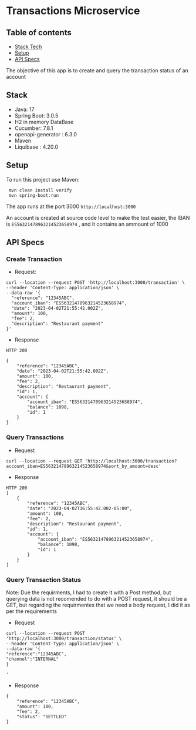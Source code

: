 # Transactions Microservice

## Table of contents
* [Stack Tech](#Stack)
* [Setup](#setup)
* [API Specs](#api-specs)

The objective of this app is to create and query the transaction status of an account

## Stack
* Java: 17
* Spring Boot: 3.0.5
* H2 in memory DataBase
* Cucumber: 7.8.1
* openapi-generator : 6.3.0
* Maven
* Liquibase : 4.20.0

## Setup
To run this project use Maven:

```
 mvn clean install verify
 mvn spring-boot:run
```

The app runs at the port 3000 `http://localhost:3000`

An account is created at source code level to make the test easier, the IBAN is `ES56321478963214523658974` , and it contains an ammount of 1000


## API Specs

### Create Transaction

- Request:
```
curl --location --request POST 'http://localhost:3000/transaction' \
--header 'Content-Type: application/json' \
--data-raw '{
  "reference": "12345ABC",
  "account_iban": "ES56321478963214523658974",
  "date": "2023-04-02T21:55:42.002Z",
  "amount": 100,
  "fee": 2,
  "description": "Restaurant payment"
}'
```

- Response

```
HTTP 200

{
    "reference": "12345ABC",
    "date": "2023-04-02T21:55:42.002Z",
    "amount": 100,
    "fee": 2,
    "description": "Restaurant payment",
    "id": 1,
    "account": {
        "account_iban": "ES56321478963214523658974",
        "balance": 1098,
        "id": 1
    }
}
```

### Query Transactions

- Request

```
curl --location --request GET 'http://localhost:3000/transaction?account_iban=ES56321478963214523658974&sort_by_amount=desc'
```

- Response

```
HTTP 200
[
    {
        "reference": "12345ABC",
        "date": "2023-04-02T16:55:42.002-05:00",
        "amount": 100,
        "fee": 2,
        "description": "Restaurant payment",
        "id": 1,
        "account": {
            "account_iban": "ES56321478963214523658974",
            "balance": 1098,
            "id": 1
        }
    }
]
```

### Query Transaction Status

Note: Due the requirments, I had to create it with a Post method, but querying 
data is not recomended to do with a POST request, it should be a GET, 
but regarding the requirmentes that we need a body request, I did it 
as per the requirements

- Request

```
curl --location --request POST 'http://localhost:3000/transaction/status' \
--header 'Content-Type: application/json' \
--data-raw '{
"reference":"12345ABC",
"channel":"INTERNAL"
}

'
```

- Response

```
{
    "reference": "12345ABC",
    "amount": 100,
    "fee": 2,
    "status": "SETTLED"
}
```
